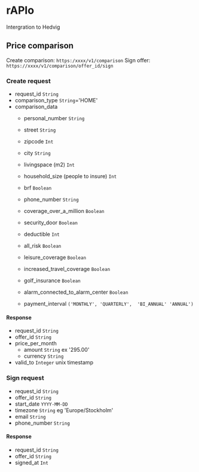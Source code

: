 # rAPIo
Intergration to Hedvig

## Price comparison

Create comparison: `https:/xxxx/v1/comparison`
Sign offer: `https://xxxx/v1/comparison/offer_id/sign`

### Create request

  * request_id `String`
  * comparison_type `String`='HOME'
  * comparison_data 
    * personal_number `String`
    * street `String`
    * zipcode `Int`
    * city `String`
    * livingspace (m2) `Int`
    * household_size (people to insure) `Int`
    * brf `Boolean`
    
    * phone_number `String`

    * coverage_over_a_million `Boolean`
    * security_door `Boolean`
    * deductible `Int` 
    * all_risk `Boolean`
    * leisure_coverage `Boolean`
    * increased_travel_coverage `Boolean`
    * golf_insurance `Boolean`
    * alarm_connected_to_alarm_center `Boolean`
    * payment_interval `('MONTHLY', 'QUARTERLY',  'BI_ANNUAL' 'ANNUAL')`


#### Response
  * request_id `String`
  * offer_id `String`
  * price_per_month
    * amount `String` ex '295.00'
    * currency `String`
  * valid_to `Integer` unix timestamp

### Sign request

  * request_id `String`
  * offer_id `String`
  * start_date `YYYY-MM-DD`
  * timezone `String` eg 'Europe/Stockholm'
  * email `String`
  * phone_number `String`

#### Response
  * request_id `String`
  * offer_id `String`
  * signed_at `Int`
